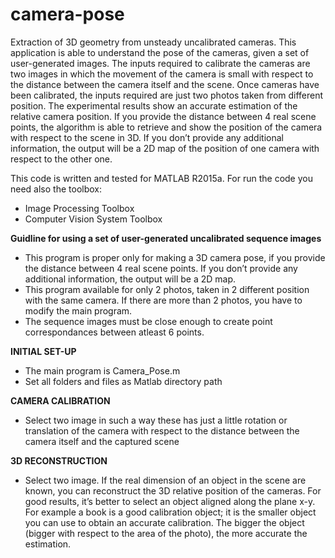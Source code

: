 # camera-pose
Extraction of 3D geometry from unsteady uncalibrated cameras.
This application is able to understand the pose of the cameras, given a set of user-generated images.
The inputs required to calibrate the cameras are two images in which the movement of the camera is small with respect to the distance between the camera itself and the scene. Once cameras have been calibrated, the inputs required are just
two photos taken from different position. The experimental results show an accurate
estimation of the relative camera position. If you provide the distance between 4 real scene
points, the algorithm is able to retrieve and show the position of the camera with respect to
the scene in 3D. If you don’t provide any additional information, the output will be a 2D map
of the position of one camera with respect to the other one.

This code is written and tested for MATLAB R2015a. For run the code you need also the toolbox:
- Image Processing Toolbox
- Computer Vision System Toolbox


**Guidline for using a set of user-generated uncalibrated sequence images**

- This program is proper only for making a 3D camera pose, if you provide the distance between 4 real scene
points. If you don’t provide any additional information, the output will be a 2D map.
- This program available for only 2 photos, taken in 2 different position with the same camera. 
If there are more than 2 photos, you have to modify the main program.
- The sequence images must be close enough to create point correspondances between atleast 6 points.



**INITIAL SET-UP**

- The main program is Camera_Pose.m
- Set all folders and files as Matlab directory path

**CAMERA CALIBRATION**

- Select two image in such a way these has just a little rotation or translation of the camera with respect to the distance between the camera itself and the captured scene

**3D RECONSTRUCTION**

- Select two image. If the real dimension of an object in the scene are known, you can reconstruct the 3D relative position of the cameras. For good results, it’s better to select an object aligned along the plane x-y. For example a book is a good calibration object; it is the smaller object you can use to obtain an accurate calibration. The bigger the object (bigger with respect to the area of the photo), the more accurate the estimation.

